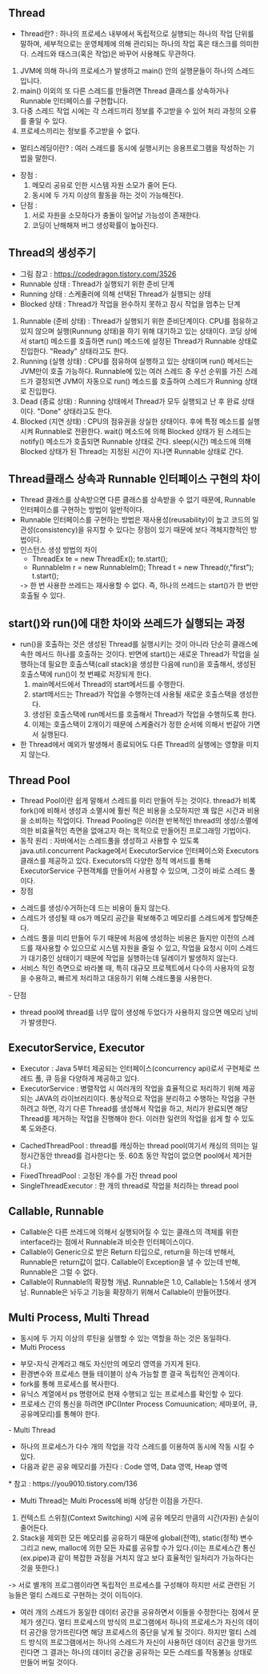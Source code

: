 ## Thread
- Thread란? : 하나의 프로세스 내부에서 독립적으로 실행되는 하나의 작업 단위를 말하며, 세부적으로는 운영체제에 의해 관리되는 하나의 작업 혹은 태스크를 의미한다. 스레드와 태스크(혹은 작업)은 바꾸어 사용해도 무관하다.
 <ol>
 <li>JVM에 의해 하나의 프로세스가 발생하고 main() 안의 실행문들이 하나의 스레드입니다.</li>
 <li>main() 이외의 또 다른 스레드를 만들려면 Thread 클래스를 상속하거나 Runnable 인터페이스를 구현합니다.</li>
 <li>다중 스레드 작업 시에는 각 스레드끼리 정보를 주고받을 수 있어 처리 과정의 오류를 줄일 수 있다.</li>
 <li>프로세스끼리는 정보를 주고받을 수 없다.</li>
 </ol>
 
 - 멀티스레딩이란? : 여러 스레드를 동시에 실행시키는 응용프로그램을 작성하는 기법을 말한다.
  <ul>
  <li>장점 : 
  <ol><li>메모리 공유로 인한 시스템 자원 소모가 줄어 든다.</li>
  <li>동시에 두 가지 이상의 활동을 하는 것이 가능해진다.</li></ol></li>
  <li>단점 : 
  <ol><li>서로 자원을 소모하다가 충돌이 일어날 가능성이 존재한다.</li>
  <li>코딩이 난해해져 버그 생성확률이 높아진다.</li>
  </ol></li>
  </ul>
  
## Thread의 생성주기
- 그림 참고 : https://codedragon.tistory.com/3526
- Runnable 상태 : Thread가 실행되기 위한 준비 단계
- Running 상태 : 스케줄러에 의해 선택된 Thread가 실행되는 상태
- Blocked 상태 : Thread가 작업을 완수하지 못하고 잠시 작업을 멈추는 단계
<ol>
<li>Runnable (준비 상태) : Thread가 실행되기 위한 준비단계이다. CPU를 점유하고 있지 않으며 실행(Runnung 상태)을 하기 위해 대기하고 있는 상태이다.
코딩 상에서 start() 메소드를 호출하면 run() 메소드에 설정된 Thread가 Runnable 상태로 진입한다. "Ready" 상태라고도 한다.</li>
<li>Running (실행 상태) : CPU를 점유하여 실행하고 있는 상태이며 run() 메서드는 JVM만이 호출 가능하다. Runnable에 있는 여러 스레드 중 우선 순위를 가진 스레드가 결정되면 JVM이 자동으로 run() 메소드를 호출하여 스레드가 Running 상태로 진입한다.</li>
<li>Dead (종료 상태) : Running 상태에서 Thread가 모두 실행되고 난 후 완료 상태이다. "Done" 상태라고도 한다.</li>
<li>Blocked (지연 상태) : CPU의 점유권을 상실한 상태이다. 후에 특정 메소드를 실행시켜 Runnable로 전환한다. wait() 메소드에 의해 Blocked 상태가 된 스레드는 notify() 메소드가 호출되면 Runnable 상태로 간다. sleep(시간) 메소드에 의해 Blocked 상태가 된 Thread는 지정된 시간이 지나면 Runnable 상태로 간다.</li>
</ol>

## Thread클래스 상속과 Runnable 인터페이스 구현의 차이
- Thread 클래스를 상속받으면 다른 클래스를 상속받을 수 없기 때문에, Runnable 인터페이스를 구현하는 방법이 일반적이다.
- Runnable 인터페이스를 구현하는 방법은 재사용성(reusability)이 높고 코드의 일관성(consistency)을 유지할 수 있다는 장점이 있기 때문에 보다 객체지향적인 방법이다.
- 인스턴스 생성 방법의 차이
  <ul>
  <li>ThreadEx te = new ThreadEx(); te.start();</li>
  <li>Runnablelm r = new Runnablelm(); Thread t = new Thread(r,"first"); t.start();</li>
  </ul>
  -> 한 번 사용한 쓰레드는 재사용할 수 없다. 즉, 하나의 쓰레드는 start()가 한 번만 호출될 수 있다.
  
## start()와 run()에 대한 차이와 쓰레드가 실행되는 과정
- run()을 호출하는 것은 생성된 Thread를 실행시키는 것이 아니라 단순히 클래스에 속한 메서드 하나를 호출하는 것이다. 반면에 start()는 새로운 Thread가 작업을 실행하는데 필요한 호출스택(call stack)을 생성한 다음에 run()을 호출해서, 생성된 호출스택에 run()이 첫 번째로 저장되게 한다.
  <ol>
  <li>main메서드에서 Thread의 start메서드를 수행한다.</li>
  <li>start메서드는 Thread가 작업을 수행하는데 사용될 새로운 호출스택을 생성한다.</li>
  <li>생성된 호출스택에 run메서드를 호출해서 Thread가 작업을 수행하도록 한다.</li>
  <li>이제는 호출스택이 2개이기 때문에 스케줄러가 정한 순서에 의해서 번갈아 가면서 실행된다. </li>
  </ol>
- 한 Thread에서 예외가 발생해서 종료되어도 다른 Thread의 실행에는 영향을 미치지 않는다.

## Thread Pool
- Thread Pool이란 쉽게 말해서 스레드를 미리 만들어 두는 것이다. thread가 비록 fork()에 비해서 생성과 소멸시에 훨씬 적은 비용을 소모하지만 꽤 많은 시간과 비용을 소비하는 작업이다. Thread Pooling은 이러한 반복적인 thread의 생성/소멸에 의한 비효율적인 측면을 없애고자 하는 목적으로 만들어진 프로그래밍 기법이다.
- 동작 원리 : 자바에서는 스레드풀을 생성하고 사용할 수 있도록 java.util.concurrent Package에서 ExecutorService 인터페이스와 Executors클래스를 제공하고 있다. Executors의 다양한 정적 메서드를 통해 ExecutorService 구현객체를 만들어서 사용할 수 있으며, 그것이 바로 스레드 풀이다.
- 장점
 <ul>
 <li>스레드를 생성/수거하는데 드는 비용이 들지 않는다.</li>
 <li>스레드가 생성될 때 os가 메모리 공간을 확보해주고 메모리를 스레드에게 할당해준다.</li>
 <li>스레드 풀을 미리 만들어 두기 때문에 처음에 생성하는 비용은 들지만 이전의 스레드를 재사용할 수 있으므로 시스템 자원을 줄일 수 있고, 작업을 요청시 이미 스레드가 대기중인 상태이기 때문에 작업을 실행하는데 딜레이가 발생하지 않는다.</li>
 <li>서비스 적인 측면으로 바라볼 때, 특히 대규모 프로젝트에서 다수의 사용자의 요청을 수용하고, 빠르게 처리하고 대응하기 위해 스레드풀을 사용한다.</li>
 </ul>
- 단점
 <ul>
 <li>thread pool에 thread를 너무 많이 생성해 두었다가 사용하지 않으면 메모리 낭비가 발생한다.</li>
 </ul>
 
## ExecutorService, Executor
- Executor : Java 5부터 제공되는 인터페이스(concurrency api)로서  구현체로 쓰레드 풀, 큐 등을 다양하게 제공하고 있다.
- ExecutorService : 병렬작업 시 여러개의 작업을 효율적으로 처리하기 위해 제공되는 JAVA의 라이브러리이다. 통상적으로 작업을 분리하고 수행하는 작업을 구현하려고 하면, 각기 다른 Thread를 생성해서 작업을 하고, 처리가 완료되면 해당 Thread를 제거하는 작업을 진행해야 한다. 이러한 일련의 작업을 쉽게 할 수 있도록 도와준다.
 <ul>
 <li>CachedThreadPool : thread를 캐싱하는 thread pool(여기서 캐싱의 의미는 일정시간동안 thread를 검사한다는 뜻. 60초 동안 작업이 없으면 pool에서 제거한다.)</li>
 <li>FixedThreadPool : 고정된 개수를 가진 thread pool</li>
 <li>SingleThreadExecutor : 한 개의 thread로 작업을 처리하는 thread pool</li>
 </ul>

## Callable, Runnable
- Callable은 다른 쓰레드에 의해서 실행되어질 수 있는 클래스의 객체를 위한 interface라는 점에서 Runnable과 비슷한 인터페이스이다.
- Callable이 Generic으로 받은 Return 타입으로, return을 하는데 반해서, Runnable은 return값이 없다. Callable이 Exception을 낼 수 있는데 반해, Runnable은 그럴 수 없다.
- Callable이 Runnable의 확장형 개념. Runnable은 1.0, Callable는 1.5에서 생겨남. Runnable은 놔두고 기능을 확장하기 위해서 Callable이 만들어졌다.

## Multi Process, Multi Thread
- 동시에 두 가지 이상의 루틴을 실행할 수 있는 역할을 하는 것은 동일하다.
- Multi Process
 <ul>
 <li>부모-자식 관계라고 해도 자신만의 메모리 영역을 가지게 된다.</li>
 <li>환경변수와 프로세스 핸들 테이블이 상속 가능할 뿐 결국 독립적인 관계이다.</li>
 <li>fork를 통해 프로세스를 복사한다.</li>
 <li>유닉스 계열에서 ps 명령어로 현재 수행되고 있는 프로세스를 확인할 수 있다.</li>
 <li>프로세스 간의 통신을 하려면 IPC(Inter Process Comuunication; 세마포어, 큐, 공유메모리)를 통해야 한다.</li>
 </ul>
- Multi Thread
 <ul>
 <li>하나의 프로세스가 다수 개의 작업을 각각 스레드를 이용하여 동시에 작동 시킬 수 있다.</li>
 <li>다음과 같은 공유 메모리를 가진다 :  Code 영역, Data 영역, Heap 영역</li>
 </ul>
 * 참고 : https://you9010.tistory.com/136
 
- Multi Thread는 Multi Process에 비해 상당한 이점을 가진다.
 <ol>
 <li>컨텍스트 스위칭(Context Switching) 시에 공유 메모리 만큼의 시간(자원) 손실이 줄어든다.</li>
 <li>Stack을 제외한 모든 메모리를 공유하기 때문에 global(전역), static(정적) 변수 그리고 new, malloc에 의한 모든 자료를 공유할 수가 있다.(이는 프로세스간 통신(ex.pipe)과 같이 복잡한 과정을 거치지 않고 보다 효율적인 일처리가 가능하다는 것을 뜻한다.)
 </li>
 </ol>
 -> 서로 별개의 프로그램이라면 독립적인 프로세스를 구성해야 하지만  서로 관련된 기능들은 멀티 스레드로 구현하는 것이 이득이다.

- 여러 개의 스레드가 동일한 데이터 공간을 공유하면서 이들을 수정한다는 점에서 문제가 생긴다. 멀티 프로세스의 방식의 프로그램에서 하나의 프로세스가 자신의 데이터 공간을 망가뜨린다면 해당 프로세스의 중단을 낳게 될 것이다. 하지만 멀티 스레드 방식의 프로그램에서는 하나의 스레드가 자신이 사용하던 데이터 공간을 망가뜨린다면 그 결과는 하나의 데이터 공간을 공유하는 모든 스레드를 작동불능 상태로 만들어 버릴 것이다.
